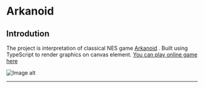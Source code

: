 # Arkanoid

    
## Introdution
The project is interpretation of classical NES game [Arkanoid](https://en.wikipedia.org/wiki/Arkanoid) .
Built using TypeScript to render graphics on canvas element. 
[You can play online game here](https://en.wikipedia.org/wiki/Arkanoid)

![Image alt](https://github.com/YuryYuhno/TypeScript_Arkanoid/blob/main/Images/Main.png)

___


